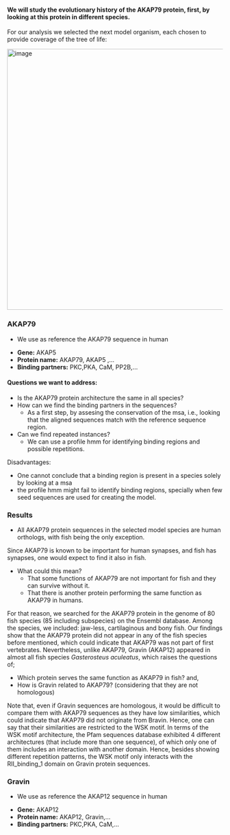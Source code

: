 #### We will study the evolutionary history of the AKAP79 protein, first, by looking at this protein in different species.

For our analysis we selected the next model organism, each chosen to provide coverage of the tree of life:


<img width="609" alt="image" src="https://user-images.githubusercontent.com/16377368/182667771-85023bb1-8c58-44dc-8a03-035febca9eef.png">


### AKAP79
* We use as reference the AKAP79 sequence in human
- **Gene:** AKAP5
- **Protein name:** AKAP79, AKAP5 ,…
- **Binding partners:** PKC,PKA, CaM, PP2B,…

#### Questions we want to address:

- Is the AKAP79 protein architecture the same in all species?
- How can we find the binding partners in the sequences? 
    - As a first step, by assesing the conservation of the msa, i.e., looking that the aligned sequences match with the reference sequence region. 
- Can we find repeated instances?
    - We can use a profile hmm for identifying binding regions and possible repetitions.
    
Disadvantages:
- One cannot conclude that a binding region is present in a species solely by looking at a msa
- the profile hmm might fail to identify binding regions, specially when few seed sequences are used for creating the model.


### Results
- All AKAP79 protein sequences in the selected model species are  human orthologs, with fish being the only exception.

Since AKAP79 is known to be important for human synapses, and fish has synapses, one would expect to find it also in fish.
- What could this mean?
    * That some functions of AKAP79 are not important for fish and they can survive without it.
    * That there is another protein performing the same function as AKAP79 in humans.
    
For that reason, we searched for the AKAP79 protein in the genome of 80 fish species (85 including subspecies) on the Ensembl database.
Among the species, we included:  jaw-less, cartilaginous and bony fish.
Our findings show that the AKAP79 protein did not appear in any of the fish species before mentioned, which could indicate that AKAP79 
was not part of first vertebrates. Nevertheless, unlike AKAP79, Gravin (AKAP12) appeared in almost all fish species 
*Gasterosteus aculeatus*, which raises the questions of;
- Which protein serves the same function as AKAP79 in fish? and, 
- How is Gravin related to AKAP79? (considering that they are not homologous)

Note that, even if  Gravin sequences are homologous, it would be difficult to compare them with AKAP79 sequences as they have low similarities,
which could indicate that AKAP79 did not originate from Bravin. Hence, one can say that their similarities are restricted to the WSK motif.
In terms of the WSK motif architecture, the Pfam sequences database exhibited 4 different architectures (that include more than one sequence),
of which only one of them includes an interaction with another domain. Hence, besides showing different repetition patterns,
the WSK motif only interacts with the RII$\_\text{binding}\_1$ domain on Gravin protein sequences.

### Gravin

* We use as reference the AKAP12 sequence in human
- **Gene:** AKAP12
- **Protein name:** AKAP12, Gravin,…
- **Binding partners:** PKC,PKA, CaM,…




